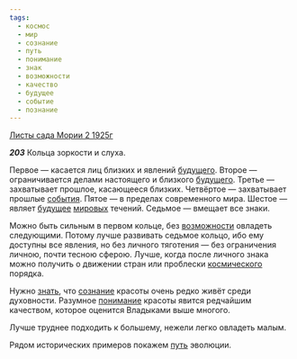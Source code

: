 ```yaml
---
tags:
  - космос
  - мир
  - сознание
  - путь
  - понимание
  - знак
  - возможности
  - качество
  - будущее
  - событие
  - познание
---
```


[Листы сада Мории 2 1925г](https://127.0.0.1:4002/agni/1925)

___203___
Кольца зоркости и слуха.   

Первое — касается лиц близких и явлений [будущего](../../../tags/#[будущее](../../../tags/#будущее)). Второе — ограничивается делами настоящего и близкого [будущего](../../../tags/#[будущее](../../../tags/#будущее)). Третье — захватывает прошлое, касающееся близких. Четвёртое — захватывает прошлые [события](../../../tags/#событие). Пятое — в пределах современного мира. Шестое — являет [будущее](../../../tags/#будущее) [мировых](../../../tags/#мир) течений. Седьмое — вмещает все знаки.   

Можно быть сильным в первом кольце, без [возможности](../../../tags/#возможности) овладеть следующими. Потому лучше развивать седьмое кольцо, ибо ему доступны все явления, но без личного тяготения — без ограничения личною, почти тесною сферою. Лучше, когда после личного знака можно получить о движении стран или проблески [космического](../../../tags/#космос) порядка.   

Нужно [знать](../../../tags/#познание), что [сознание](../../../tags/#сознание) красоты очень редко живёт среди духовности. Разумное [понимание](../../../tags/#понимание) красоты явится редчайшим качеством, которое оценится Владыками выше многого.   

Лучше труднее подходить к большему, нежели легко овладеть малым.   

Рядом исторических примеров покажем [путь](../../../tags/#путь) эволюции.   

